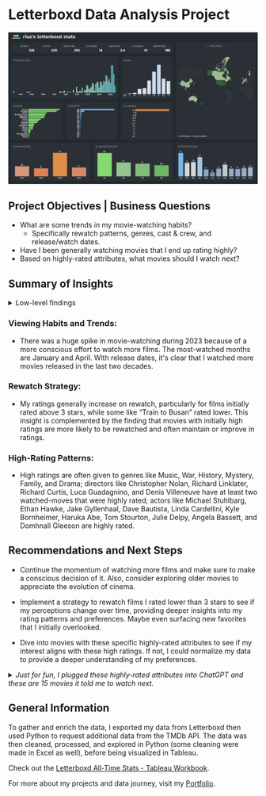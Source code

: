 # Letterboxd Data Analysis Project

[![Tableau Dashboard](graphs/dashboard.png)](https://public.tableau.com/views/LetterboxdAll-TimeStats/Summary?:language=en-US&:sid=C55FD46B312B4FE987D51125B1B0F45A-0:0&:display_count=n&:origin=viz_share_link)

## Project Objectives | Business Questions

- What are some trends in my movie-watching habits?
    - Specifically rewatch patterns, genres, cast & crew, and release/watch dates.
- Have I been generally watching movies that I end up rating highly?
- Based on highly-rated attributes, what movies should I watch next?

## Summary of Insights

<details>
<summary>Low-level findings</summary>

### Targeted Genre Exploration:

- **Discovery:** While Drama, Comedy, Action, Science Fiction, Adventure, Romance, Thriller, and Crime dominate my viewing habits, I've developed a higher appreciation for less-watched genres like Music, War, History, and Mystery.
- **Action:** Intentionally seek out and watch more films from these underrepresented genres to diversify my cinematic experience and potentially discover new favorites.

### Director and Actor Emphasis:

- **Discovery:** Quentin Tarantino, and Denis Villeneuve are the most watched directors. Samuel L. Jackson, Brad Pitt, J.K. Simmons, Chris Pratt, Scarlett Johansson, and Willem Dafoe are the most watched actors.
- **Action:** Explore more films by directors with a distinct style, especially those I enjoy but haven’t watched much. Also, consider watching more films featuring under-appreciated actors who have positively surprised me.

### Support for Local Cinema:

- **Discovery:** There's a predominance of US-origin films in my watch history. Making up 85.58% of the entries, while PH-origin movies are only about 3.68%.
- **Action:** Actively seek out films produced in the Philippines to balance my viewing habits and support local industry growth.
</details>

### Viewing Habits and Trends:

- There was a huge spike in movie-watching during 2023 because of a more conscious effort to watch more films. The most-watched months are January and April. With release dates, it's clear that I watched more movies released in the last two decades.

### Rewatch Strategy:

- My ratings generally increase on rewatch, particularly for films initially rated above 3 stars, while some like “Train to Busan” rated lower. This insight is complemented by the finding that movies with initially high ratings are more likely to be rewatched and often maintain or improve in ratings.

### High-Rating Patterns:

- High ratings are often given to genres like Music, War, History, Mystery, Family, and Drama; directors like Christopher Nolan, Richard Linklater, Richard Curtis, Luca Guadagnino, and Denis Villeneuve have at least two watched-moves that were highly rated; actors like Michael Stuhlbarg, Ethan Hawke, Jake Gyllenhaal, Dave Bautista, Linda Cardellini, Kyle Bornheimer, Haruka Abe, Tom Stourton, Julie Delpy, Angela Bassett, and Domhnall Gleeson are highly rated.

## Recommendations and Next Steps

- Continue the momentum of watching more films and make sure to make a conscious decision of it. Also, consider exploring older movies to appreciate the evolution of cinema.

- Implement a strategy to rewatch films I rated lower than 3 stars to see if my perceptions change over time, providing deeper insights into my rating patterns and preferences. Maybe even surfacing new favorites that I initially overlooked.

- Dive into movies with these specific highly-rated attributes to see if my interest aligns with these high ratings. If not, I could normalize my data to provide a deeper understanding of my preferences.

<details>
<summary><i>Just for fun, I plugged these highly-rated attributes into ChatGPT and these are 15 movies it told me to watch next.</i></summary>

🤠: Recommend me 15 movies that meet these attributes. At least 3 of the attributes should be met.

High ratings are often given to genres like Music, War, History, Mystery, Family, and Drama; directors like Christopher Nolan, Richard Linklater, Richard Curtis, Luca Guadagnino, and Denis Villeneuve have at least two watched-moves that were highly rated; actors like Michael Stuhlbarg, Ethan Hawke, Jake Gyllenhaal, Dave Bautista, Linda Cardellini, Kyle Bornheimer, Haruka Abe, Tom Stourton, Julie Delpy, Angela Bassett, and Domhnall Gleeson are highly rated. 

For each movie, pinpoint the attribute/s that were met. Feel free to scour for movies that overlap in genre, directors, or actors.

---

🤖: 
Here's a curated list of 15 movies that meet your criteria, each featuring a combination of the genres, directors, or actors you prefer:

1. **Dunkirk (2017)** - Directed by Christopher Nolan. Genres: War, History, Drama. This film covers multiple attributes with its acclaimed direction by Nolan and its intense portrayal of war.

2. **Arrival (2016)** - Directed by Denis Villeneuve. Genres: Mystery, Drama. This sci-fi mystery features a compelling narrative directed by Villeneuve.

3. **Sicario (2015)** - Directed by Denis Villeneuve. Genre: Mystery. Another intense and highly-rated film directed by Villeneuve, known for its gripping storyline and mystery elements.

4. **Interstellar (2014)** - Directed by Christopher Nolan. Genre: Drama. Nolan's directorial brilliance shines in this dramatic space exploration epic.

5. **Call Me by Your Name (2017)** - Directed by Luca Guadagnino. Genre: Drama, Family. This romantic drama highlights Guadagnino's sensitive direction and explores deep emotional and family themes.

6. **Before Sunset (2004)** - Directed by Richard Linklater. Genre: Drama. Featuring Ethan Hawke, this film excels in its dramatic portrayal of a romantic encounter, directed by Linklater.

7. **Boyhood (2014)** - Directed by Richard Linklater. Genre: Drama, Family. Another Linklater classic, known for its unique filming over many years, capturing family and drama.

8. **Prisoners (2013)** - Directed by Denis Villeneuve. Genre: Mystery, Drama. This film features Jake Gyllenhaal and showcases Villeneuve's mastery in creating a tense mystery drama.

9. **Atonement (2007)** - Genre: Drama, War, History. While not directed by one of your listed directors, this film fits well within the highly-rated war, history, and drama genres.

10. **The Theory of Everything (2014)** - Genre: Drama, Family. Focusing on the life of Stephen Hawking, this film captures deep family and dramatic elements.

11. **Blade Runner 2049 (2017)** - Directed by Denis Villeneuve. Genre: Mystery, Drama. Featuring Dave Bautista and directed by Villeneuve, this sequel brings together mystery and drama in a visually stunning way.

12. **Nightcrawler (2014)** - Genre: Mystery, Drama. Featuring Jake Gyllenhaal, this film delivers an intense mystery and dramatic narrative.

13. **Love Actually (2003)** - Directed by Richard Curtis. Genre: Drama, Family. A classic romantic drama that's highly acclaimed for its ensemble cast and Curtis's engaging storytelling.

14. **Green Book (2018)** - Genre: Drama, Family, History. While not directly meeting the director or specific actor criteria, it excellently captures the essence of family, drama, and historical themes.

15. **Mudbound (2017)** - Genre: Drama, History, War. This film delves deeply into historical and war themes with a dramatic narrative, fitting your genre preferences well.

Each movie listed meets at least three of the specified attributes, whether through its genre, director, or featured actors.

-- Fun fact: I've watched 7/15 films! Time to watch the rest ;)
</details>

## General Information

To gather and enrich the data, I exported my data from Letterboxd then used Python to request additional data from the TMDb API. The data was then cleaned, processed, and explored in Python (some cleaning were made in Excel as well), before being visualized in Tableau.

Check out the [Letterboxd All-Time Stats - Tableau Workbook](https://public.tableau.com/views/LetterboxdAll-TimeStats/Summary).

For more about my projects and data journey, visit my [Portfolio](https://ruiz.super.site/).
